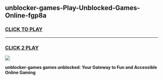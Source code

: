 
## unblocker-games-Play-Unblocked-Games-Online-fgp8a
<h3>
<a href="https://premium76.site?title=unblocker-games&ref=25A">CLICK TO PLAY</a></h3>
<hr>

<h3>
<a href="https://premium76.site?title=unblocker-games&ref=25A">CLICK 2 PLAY</a>
  
</h3>

<a href="https://premium76.site?title=unblocker-games&ref=25A"><img src="https://clearcache.store/games.png"></a>


**unblocker-games games unblocked: Your Gateway to Fun and Accessible Online Gaming**
